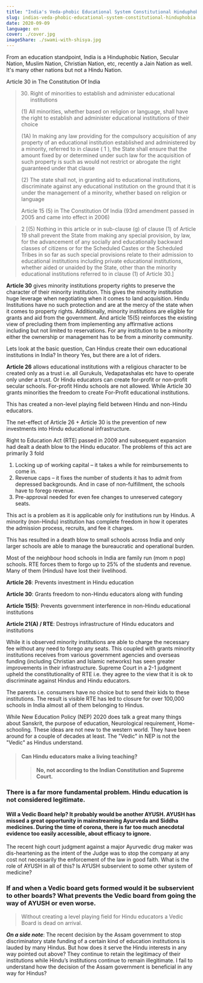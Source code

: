 ```yaml
---
title: "India's Veda-phobic Educational System Constitutional Hinduphobia"
slug: indias-veda-phobic-educational-system-constitutional-hinduphobia
date: 2020-09-09
language: en
cover: ./cover.jpg
imageShare: ./swami-with-shisya.jpg
---
```


From an education standpoint, India is a Hinduphobic Nation, Secular Nation, Muslim Nation, Christian Nation, etc, recently a Jain Nation as well. It's many other nations but not a Hindu Nation.

Article 30 in The Constitution Of India

> 30. Right of minorities to establish and administer educational institutions
> 
> (1) All minorities, whether based on religion or language, shall have the right to establish and administer educational institutions of their choice
> 
> (1A) In making any law providing for the compulsory acquisition of any property of an educational institution established and administered by a minority, referred to in clause ( 1 ), the State shall ensure that the amount fixed by or determined under such law for the acquisition of such property is such as would not restrict or abrogate the right guaranteed under that clause
> 
> (2) The state shall not, in granting aid to educational institutions, discriminate against any educational institution on the ground that it is under the management of a minority, whether based on religion or language
> 
> Article 15 (5) in The Constitution Of India (93rd amendment passed in 2005 and came into effect in 2006)

> 2 [(5) Nothing in this article or in sub-clause (g) of clause (1) of Article 19 shall prevent the State from making any special provision, by law, for the advancement of any socially and educationally backward classes of citizens or for the Scheduled Castes or the Scheduled Tribes in so far as such special provisions relate to their admission to educational institutions including private educational institutions, whether aided or unaided by the State, other than the minority educational institutions referred to in clause (1) of Article 30.]

**Article 30** gives minority institutions property rights to preserve the character of their minority institution. This gives the minority institution huge leverage when negotiating when it comes to land acquisition. Hindu Institutions have no such protection and are at the mercy of the state when it comes to property rights. Additionally, minority institutions are eligible for grants and aid from the government. And article 15(5) reinforces the existing view of precluding them from implementing any affirmative actions including but not limited to reservations. For any institution to be a minority either the ownership or management has to be from a minority community.

Lets look at the basic question,
Can Hindus create their own educational institutions in India? In theory Yes, but there are a lot of riders.

**Article 26** allows educational institutions with a religious character to be created only as a trust i.e. all Gurukuls, Vedapatashalas etc have to operate only under a trust. Or Hindu educators can create for-profit or non-profit secular schools. For-profit Hindu schools are not allowed. While Article 30 grants minorities the freedom to create For-Profit educational institutions.

This has created a non-level playing field between Hindu and non-Hindu educators.

The net-effect of Article 26 + Article 30 is the prevention of new investments into Hindu educational infrastructure.

Right to Education Act (RTE) passed in 2009 and subsequent expansion had dealt a death blow to the Hindu educator. The problems of this act are primarily 3 fold

1. Locking up of working capital – it takes a while for reimbursements to come in.
2. Revenue caps – it fixes the number of students it has to admit from depressed backgrounds. And in case of non-fulfillment, the schools have to forego revenue.
3. Pre-approval needed for even fee changes to unreserved category seats.

This act is a problem as it is applicable only for institutions run by Hindus. A minority (non-Hindu) institution has complete freedom in how it operates the admission process, recruits, and fee it charges.

This has resulted in a death blow to small schools across India and only larger schools are able to manage the bureaucratic and operational burden.

Most of the neighbour hood schools in India are family run (mom n pop) schools. RTE forces them to forgo up to 25% of the students and revenue. Many of them (Hindus) have lost their livelihood.

**Article 26**: Prevents investment in Hindu education

**Article 30**: Grants freedom to non-Hindu educators along with funding

**Article 15(5)**: Prevents government interference in non-Hindu educational institutions

**Article 21(A) / RTE**: Destroys infrastructure of Hindu educators and institutions

While it is observed minority institutions are able to charge the necessary fee without any need to forego any seats. This coupled with grants minority institutions receives from various government agencies and overseas funding (including Christian and Islamic networks) has seen greater improvements in their infrastructure. Supreme Court in a 2-1 judgment upheld the constitutionality of RTE i.e. they agree to the view that it is ok to discriminate against Hindus and Hindu educators.

The parents i.e. consumers have no choice but to send their kids to these institutions. The result is visible RTE has led to closure for over 100,000 schools in India almost all of them belonging to Hindus.

While New Education Policy (NEP) 2020 does talk a great many things about Sanskrit, the purpose of education, Neurological requirement, Home-schooling. These ideas are not new to the western world. They have been around for a couple of decades at least. The "Vedic" in NEP is not the "Vedic" as Hindus understand.

> #### Can Hindu educators make a living teaching? 
>
>> #### No, not according to the Indian Constitution and Supreme Court.

### There is a far more fundamental problem. Hindu education is not considered legitimate.
#### Will a Vedic Board help? It probably would be another AYUSH. AYUSH has missed a great opportunity in mainstreaming Ayurveda and Siddha medicines. During the time of corona, there is far too much anecdotal evidence too easily accessible, about efficacy to ignore.

The recent high court judgment against a major Ayurvedic drug maker was dis-heartening as the intent of the Judge was to stop the company at any cost not necessarily the enforcement of the law in good faith. What is the role of AYUSH in all of this? Is AYUSH subservient to some other system of medicine?

### If and when a Vedic board gets formed would it be subservient to other boards? What prevents the Vedic board from going the way of AYUSH or even worse.

> Without creating a level playing field for Hindu educators a Vedic Board is dead on arrival.

***On a side note***: The recent decision by the Assam government to stop discriminatory state funding of a certain kind of education institutions is lauded by many Hindus. But how does it serve the Hindu interests in any way pointed out above? They continue to retain the legitimacy of their institutions while Hindu’s institutions continue to remain illegitimate. I fail to understand how the decision of the Assam government is beneficial in any way for Hindus?